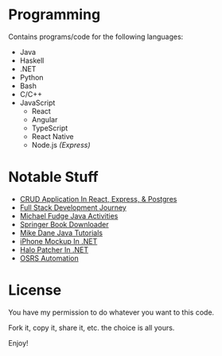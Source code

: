 # Programming
Contains programs/code for the following languages:
- Java
- Haskell
- .NET
- Python
- Bash
- C/C++
- JavaScript
    - React
    - Angular
    - TypeScript
    - React Native
    - Node.js *(Express)*

# Notable Stuff
* [CRUD Application In React, Express, & Postgres](https://github.com/chowdhaj/Coding-Challenges/tree/main/Awake-Labs-Coding-Challenge/coding-challenge)
* [Full Stack Development Journey](https://github.com/chowdhaj/Programming/tree/main/Full%20Stack)
* [Michael Fudge Java Activities](https://github.com/chowdhaj/Programming/tree/main/Java/ALearningJava/src/lesson)
* [Springer Book Downloader](https://github.com/chowdhaj/Programming/tree/main/Java/SpringerBookDownloader)
* [Mike Dane Java Tutorials](https://github.com/chowdhaj/Programming/tree/main/Java/Mike%20Dane%20Tutorials/src/mikeDaneJavaTutorial)
* [iPhone Mockup In .NET](https://github.com/chowdhaj/Programming/tree/main/Visual%20Basic/BMI%20Calculator)
* [Halo Patcher In .NET](https://github.com/chowdhaj/Programming/tree/main/Visual%20Basic/School%20Project)
* [OSRS Automation](https://github.com/chowdhaj/Programming/tree/main/Java/OSRS%20Botting)


# License
You have my permission to do whatever you want to this code.

Fork it, copy it, share it, etc. the choice is all yours.

Enjoy!
